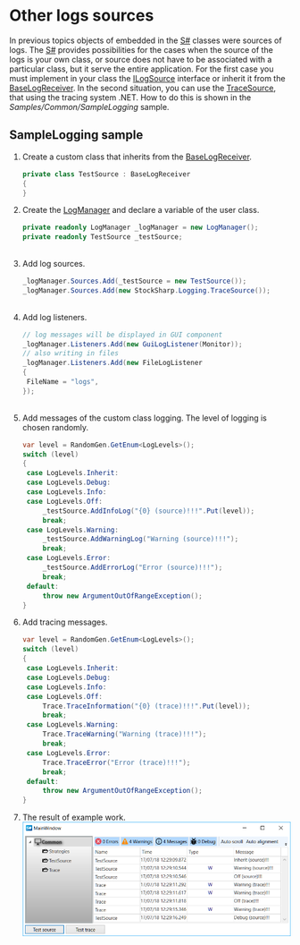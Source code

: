 # Other logs sources

In previous topics objects of embedded in the [S\#](StockSharpAbout.md) classes were sources of logs. The [S\#](StockSharpAbout.md) provides possibilities for the cases when the source of the logs is your own class, or source does not have to be associated with a particular class, but it serve the entire application. For the first case you must implement in your class the [ILogSource](xref:StockSharp.Logging.ILogSource) interface or inherit it from the [BaseLogReceiver](xref:StockSharp.Logging.BaseLogReceiver). In the second situation, you can use the [TraceSource](xref:StockSharp.Logging.TraceSource), that using the tracing system .NET. How to do this is shown in the *Samples\/Common\/SampleLogging* sample. 

## SampleLogging sample

1. Create a custom class that inherits from the [BaseLogReceiver](xref:StockSharp.Logging.BaseLogReceiver).

   ```cs
   private class TestSource : BaseLogReceiver
   {
   }
   ```
2. Create the [LogManager](xref:StockSharp.Logging.LogManager) and declare a variable of the user class.

   ```cs
   private readonly LogManager _logManager = new LogManager();
   private readonly TestSource _testSource;
   				
   ```
3. Add log sources.

   ```cs
   _logManager.Sources.Add(_testSource = new TestSource());
   _logManager.Sources.Add(new StockSharp.Logging.TraceSource());
   				
   ```
4. Add log listeners.

   ```cs
   // log messages will be displayed in GUI component
   _logManager.Listeners.Add(new GuiLogListener(Monitor));
   // also writing in files
   _logManager.Listeners.Add(new FileLogListener
   {
   	FileName = "logs",
   });
   				
   ```
5. Add messages of the custom class logging. The level of logging is chosen randomly.

   ```cs
   var level = RandomGen.GetEnum<LogLevels>();
   switch (level)
   {
   	case LogLevels.Inherit:
   	case LogLevels.Debug:
   	case LogLevels.Info:
   	case LogLevels.Off:
   		_testSource.AddInfoLog("{0} (source)!!!".Put(level));
   		break;
   	case LogLevels.Warning:
   		_testSource.AddWarningLog("Warning (source)!!!");
   		break;
   	case LogLevels.Error:
   		_testSource.AddErrorLog("Error (source)!!!");
   		break;
   	default:
   		throw new ArgumentOutOfRangeException();
   }
   ```
6. Add tracing messages.

   ```cs
   var level = RandomGen.GetEnum<LogLevels>();
   switch (level)
   {
   	case LogLevels.Inherit:
   	case LogLevels.Debug:
   	case LogLevels.Info:
   	case LogLevels.Off:
   		Trace.TraceInformation("{0} (trace)!!!".Put(level));
   		break;
   	case LogLevels.Warning:
   		Trace.TraceWarning("Warning (trace)!!!");
   		break;
   	case LogLevels.Error:
   		Trace.TraceError("Error (trace)!!!");
   		break;
   	default:
   		throw new ArgumentOutOfRangeException();
   }
   ```
7. The result of example work.![sample logging](../images/sample_logging.png)
